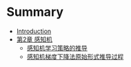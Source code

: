 # Summary

* [Introduction](README.md)
* [第2章 感知机](Chapter2/perceptron.md)
    * [感知机学习策略的推导](Chapter2/1.md)
    * [感知机梯度下降法原始形式推导过程](Chapter2/2.md)